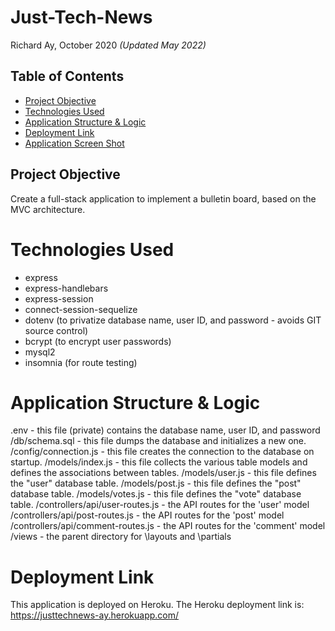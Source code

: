 # Just-Tech-News

Richard Ay, October 2020 *(Updated May 2022)*

## Table of Contents
* [Project Objective](#project-objective)
* [Technologies Used](#technologies-used)
* [Application Structure & Logic](#application-structure-&-logic)
* [Deployment Link](#deployment-link)
* [Application Screen Shot](#application-screen-shot)

## Project Objective
Create a full-stack application to implement a bulletin board, based on the MVC architecture.

# Technologies Used
 * express
 * express-handlebars
 * express-session
 * connect-session-sequelize
 * dotenv (to privatize database name, user ID, and password - avoids GIT source control)
 * bcrypt (to encrypt user passwords)
 * mysql2
 * insomnia (for route testing)

# Application Structure & Logic
 .env                               - this file (private) contains the database name, user ID, and password
 /db/schema.sql                     - this file dumps the database and initializes a new one.
 /config/connection.js              - this file creates the connection to the database on startup.
 /models/index.js                   - this file collects the various table models and defines the associations between tables.
 /models/user.js                    - this file defines the "user" database table.
 /models/post.js                    - this file defines the "post" database table.
 /models/votes.js                   - this file defines the "vote" database table.
 /controllers/api/user-routes.js    - the API routes for the 'user' model
 /controllers/api/post-routes.js    - the API routes for the 'post' model      
 /controllers/api/comment-routes.js - the API routes for the 'comment' model 
 /views                             - the parent directory for \layouts and \partials    

 
# Deployment Link
This application is deployed on Heroku.  The Heroku deployment link is:
https://justtechnews-ay.herokuapp.com/